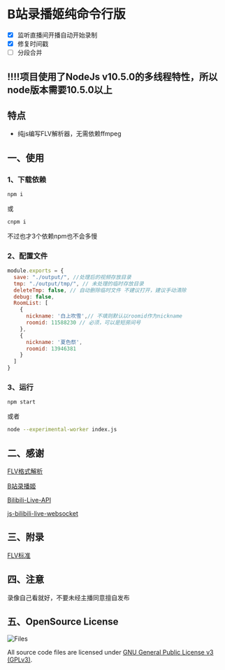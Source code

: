 # B站录播姬纯命令行版

- [x] 监听直播间开播自动开始录制
- [x] 修复时间戳
- [ ] 分段合并

## !!!!项目使用了NodeJs v10.5.0的多线程特性，所以node版本需要10.5.0以上

## 特点
- 纯js编写FLV解析器，无需依赖ffmpeg

## 一、使用

### 1、下载依赖

```bash
npm i
```
或

```bash
cnpm i
```

不过也才3个依赖npm也不会多慢

### 2、配置文件

```javascript
module.exports = {
  save: "./output/", //处理后的视频存放目录
  tmp: "./output/tmp/", // 未处理的临时存放目录
  deleteTmp: false, // 自动删除临时文件 不建议打开，建议手动清除
  debug: false,
  RoomList: [
    {
      nickname: '白上吹雪',// 不填则默认以roomid作为nickname
      roomid: 11588230 // 必须，可以是短房间号
    },
    {
      nickname: '夏色祭',
      roomid: 13946381
    }
  ]
}
```

### 3、运行
```bash
npm start
```

或者
```bash
node --experimental-worker index.js
```

## 二、感谢

[FLV格式解析](http://gavinxyj.com/2017/03/11/flvFormat/)

[B站录播姬](https://github.com/Bililive/BililiveRecorder)

[Bilibili-Live-API](https://github.com/lovelyyoshino/Bilibili-Live-API)

[js-bilibili-live-websocket](https://github.com/ganlvtech/js-bilibili-live-websocket-demo)

## 三、附录

[FLV标准](https://wwwimages2.adobe.com/content/dam/acom/en/devnet/flv/video_file_format_spec_v10.pdf)

## 四、注意

录像自己看就好，不要未经主播同意擅自发布

## 五、OpenSource License

![Files](https://www.gnu.org/graphics/gplv3-127x51.png)

All source code files are licensed under [GNU General Public License v3 (GPLv3)](https://www.gnu.org/licenses/quick-guide-gplv3.en.html).  